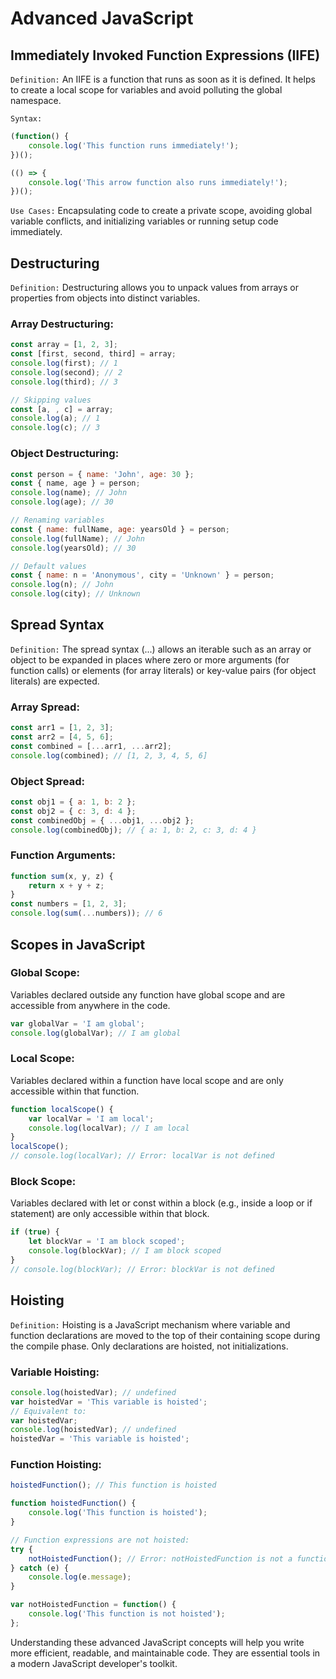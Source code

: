 # Advanced JavaScript

## Immediately Invoked Function Expressions (IIFE)
`Definition:` An IIFE is a function that runs as soon as it is defined. It helps to create a local scope for variables and avoid polluting the global namespace.

`Syntax:`

```js
(function() {
    console.log('This function runs immediately!');
})();

(() => {
    console.log('This arrow function also runs immediately!');
})();
```

`Use Cases:` Encapsulating code to create a private scope, avoiding global variable conflicts, and initializing variables or running setup code immediately.

## Destructuring
`Definition:` Destructuring allows you to unpack values from arrays or properties from objects into distinct variables.

### Array Destructuring:

```js
const array = [1, 2, 3];
const [first, second, third] = array;
console.log(first); // 1
console.log(second); // 2
console.log(third); // 3

// Skipping values
const [a, , c] = array;
console.log(a); // 1
console.log(c); // 3
```

### Object Destructuring:

```js
const person = { name: 'John', age: 30 };
const { name, age } = person;
console.log(name); // John
console.log(age); // 30

// Renaming variables
const { name: fullName, age: yearsOld } = person;
console.log(fullName); // John
console.log(yearsOld); // 30

// Default values
const { name: n = 'Anonymous', city = 'Unknown' } = person;
console.log(n); // John
console.log(city); // Unknown
```

## Spread Syntax
`Definition:` The spread syntax (...) allows an iterable such as an array or object to be expanded in places where zero or more arguments (for function calls) or elements (for array literals) or key-value pairs (for object literals) are expected.

### Array Spread:

```js
const arr1 = [1, 2, 3];
const arr2 = [4, 5, 6];
const combined = [...arr1, ...arr2];
console.log(combined); // [1, 2, 3, 4, 5, 6]
```

### Object Spread:

```js
const obj1 = { a: 1, b: 2 };
const obj2 = { c: 3, d: 4 };
const combinedObj = { ...obj1, ...obj2 };
console.log(combinedObj); // { a: 1, b: 2, c: 3, d: 4 }
```

### Function Arguments:

```js
function sum(x, y, z) {
    return x + y + z;
}
const numbers = [1, 2, 3];
console.log(sum(...numbers)); // 6
```

## Scopes in JavaScript
### Global Scope:
Variables declared outside any function have global scope and are accessible from anywhere in the code.

```js
var globalVar = 'I am global';
console.log(globalVar); // I am global
```

### Local Scope:
Variables declared within a function have local scope and are only accessible within that function.

```js
function localScope() {
    var localVar = 'I am local';
    console.log(localVar); // I am local
}
localScope();
// console.log(localVar); // Error: localVar is not defined
```

### Block Scope:
Variables declared with let or const within a block (e.g., inside a loop or if statement) are only accessible within that block.

```js
if (true) {
    let blockVar = 'I am block scoped';
    console.log(blockVar); // I am block scoped
}
// console.log(blockVar); // Error: blockVar is not defined
```

## Hoisting
`Definition:` Hoisting is a JavaScript mechanism where variable and function declarations are moved to the top of their containing scope during the compile phase. Only declarations are hoisted, not initializations.

### Variable Hoisting:

```js
console.log(hoistedVar); // undefined
var hoistedVar = 'This variable is hoisted';
// Equivalent to:
var hoistedVar;
console.log(hoistedVar); // undefined
hoistedVar = 'This variable is hoisted';
```

### Function Hoisting:

```js
hoistedFunction(); // This function is hoisted

function hoistedFunction() {
    console.log('This function is hoisted');
}

// Function expressions are not hoisted:
try {
    notHoistedFunction(); // Error: notHoistedFunction is not a function
} catch (e) {
    console.log(e.message);
}

var notHoistedFunction = function() {
    console.log('This function is not hoisted');
};
```

Understanding these advanced JavaScript concepts will help you write more efficient, readable, and maintainable code. They are essential tools in a modern JavaScript developer's toolkit.
